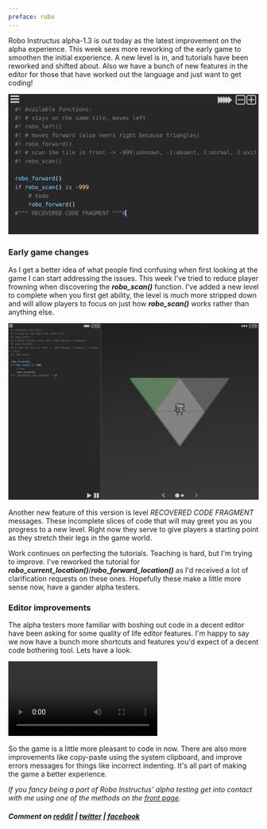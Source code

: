 ```yaml
---
preface: robo
---
```


Robo Instructus alpha-1.3 is out today as the latest improvement on the alpha experience. This week sees more reworking of the early game to smoothen the initial experience. A new level is in, and tutorials have been reworked and shifted about. Also we have a bunch of new features in the editor for those that have worked out the language and just want to get coding!

![](/assets/2017-10-27/code-fragment.png "Some code ... but not enough")


### Early game changes
As I get a better idea of what people find confusing when first looking at the game I can start addressing the issues. This week I've tried to reduce player frowning when discovering the ***robo_scan()*** function. I've added a new level to complete when you first get ability, the level is much more stripped down and will allow players to focus on just how ***robo_scan()*** works rather than anything else.

![](/assets/2017-10-27/scan-level.png "Work it out will ya?")

Another new feature of this version is level *RECOVERED CODE FRAGMENT* messages. These incomplete slices of code that will may greet you as you progress to a new level. Right now they serve to give players a starting point as they stretch their legs in the game world.

Work continues on perfecting the tutorials. Teaching is hard, but I'm trying to improve. I've reworked the tutorial for ***robo_current_location()***/***robo_forward_location()*** as I'd received a lot of clarification requests on these ones. Hopefully these make a little more sense now, have a gander alpha testers.

### Editor improvements
The alpha testers more familiar with boshing out code in a decent editor have been asking for some quality of life editor features. I'm happy to say we now have a bunch more shortcuts and features you'd expect of a decent code bothering tool. Lets have a look.

<video src="/assets/2017-10-27/editor.mp4" controls loop autoplay></video>

So the game is a little more pleasant to code in now. There are also more improvements like copy-paste using the system clipboard, and improve errors messages for things like incorrect indenting. It's all part of making the game a better experience.

*If you fancy being a part of Robo Instructus' alpha testing get into contact with me using one of the methods on the [front page](/).*

##### Comment on [reddit](https://www.reddit.com/r/rust_gamedev/comments/794e3e/robo_instructus_more_powerful_by_the_week/) | [twitter](https://twitter.com/bigabgames/status/923951057436332032) | [facebook](https://www.facebook.com/bigabgames/posts/1639818306105550)
